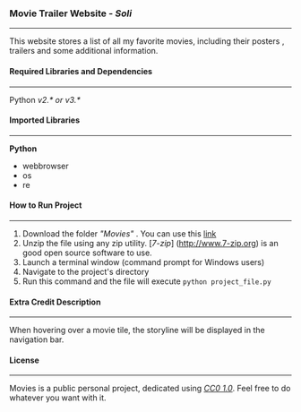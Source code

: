 ### Movie Trailer Website  - _Soli_
------------------------
This website stores a list of all my favorite movies, including their posters , trailers and some additional information.

#### Required Libraries and Dependencies
----
Python _v2.* or v3.*_

#### Imported Libraries
----
**Python**
* webbrowser
* os
* re

#### How to Run Project
----
1. Download the folder _"Movies"_ . You can use this [link](https://github.com/AhmedSoli/Movies/archive/master.zip)
2. Unzip the file using any zip utility. [_7-zip_] (http://www.7-zip.org) is an good open source software to use.
3. Launch a terminal window (command prompt for Windows users)
4. Navigate to the project's directory
5. Run this command and the file will execute
    `python project_file.py`


#### Extra Credit Description
----
When hovering over a movie tile, the storyline will be displayed in the navigation bar.
#### License 
----
Movies is a public personal project, dedicated using [_CC0 1.0_](https://creativecommons.org/publicdomain/zero/1.0/). Feel free to do whatever you want with it.

